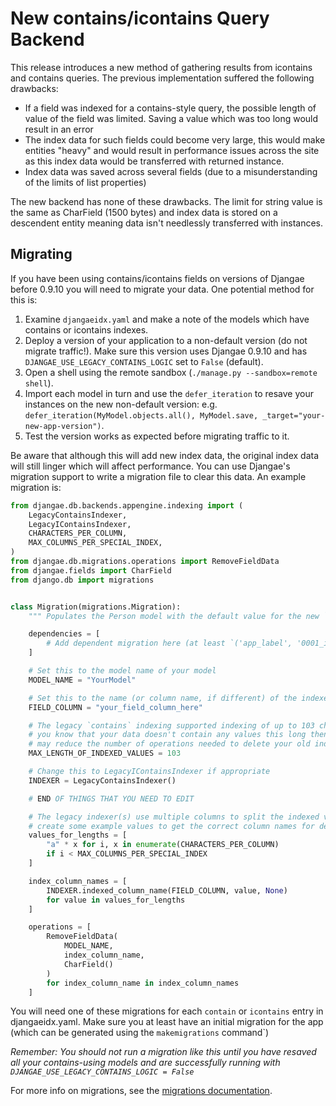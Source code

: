 
# New contains/icontains Query Backend

This release introduces a new method of gathering results from icontains and contains
queries. The previous implementation suffered the following drawbacks:

 - If a field was indexed for a contains-style query, the possible length of value of the field was limited.
   Saving a value which was too long would result in an error
 - The index data for such fields could become very large, this would make entities "heavy" and would result in
   performance issues across the site as this index data would be transferred with returned instance.
 - Index data was saved across several fields (due to a misunderstanding of the limits of list properties)

The new backend has none of these drawbacks. The limit for string value is the same as CharField (1500 bytes) and
index data is stored on a descendent entity meaning data isn't needlessly transferred with instances.

## Migrating

If you have been using contains/icontains fields on versions of Djangae before 0.9.10 you will need to migrate your data.
One potential method for this is:

 1. Examine `djangaeidx.yaml` and make a note of the models which have contains or icontains indexes.
 2. Deploy a version of your application to a non-default version (do not migrate traffic!). Make sure this
    version uses Djangae 0.9.10 and has `DJANGAE_USE_LEGACY_CONTAINS_LOGIC` set to `False` (default).
 3. Open a shell using the remote sandbox (`./manage.py --sandbox=remote shell`).
 4. Import each model in turn and use the `defer_iteration` to resave your instances on the new non-default version: e.g. `defer_iteration(MyModel.objects.all(), MyModel.save, _target="your-new-app-version")`.
 5. Test the version works as expected before migrating traffic to it.

Be aware that although this will add new index data, the original index data will still linger which will
affect performance. You can use Djangae's migration support to write a migration file to clear this data.  An example migration is:

```python
from djangae.db.backends.appengine.indexing import (
    LegacyContainsIndexer,
    LegacyIContainsIndexer,
    CHARACTERS_PER_COLUMN,
    MAX_COLUMNS_PER_SPECIAL_INDEX,
)
from djangae.db.migrations.operations import RemoveFieldData
from djangae.fields import CharField
from django.db import migrations


class Migration(migrations.Migration):
    """ Populates the Person model with the default value for the new `favourite_colour` field. """

    dependencies = [
        # Add dependent migration here (at least `('app_label', '0001_initial')`)
    ]

    # Set this to the model name of your model
    MODEL_NAME = "YourModel"

    # Set this to the name (or column name, if different) of the indexed field on your model
    FIELD_COLUMN = "your_field_column_here"

    # The legacy `contains` indexing supported indexing of up to 103 characters per column, but if
    # you know that your data doesn't contain any values this long then you can reduce this, which
    # may reduce the number of operations needed to delete your old index data
    MAX_LENGTH_OF_INDEXED_VALUES = 103

	# Change this to LegacyIContainsIndexer if appropriate
    INDEXER = LegacyContainsIndexer()

    # END OF THINGS THAT YOU NEED TO EDIT

    # The legacy indexer(s) use multiple columns to split the indexed values across, so we need to
    # create some example values to get the correct column names for deletion
    values_for_lengths = [
        "a" * x for i, x in enumerate(CHARACTERS_PER_COLUMN)
        if i < MAX_COLUMNS_PER_SPECIAL_INDEX
    ]

    index_column_names = [
        INDEXER.indexed_column_name(FIELD_COLUMN, value, None)
        for value in values_for_lengths
    ]

    operations = [
        RemoveFieldData(
            MODEL_NAME,
            index_column_name,
            CharField()
        )
        for index_column_name in index_column_names
    ]
```

You will need one of these migrations for each `contain` or `icontains` entry in djangaeidx.yaml. Make sure you at least
have an initial migration for the app (which can be generated using the `makemigrations` command`)

*Remember: You should not run a migration like this until you have resaved all your contains-using models and are successfully
 running with `DJANGAE_USE_LEGACY_CONTAINS_LOGIC = False`*

For more info on migrations, see the [migrations documentation](migrations.md).
